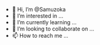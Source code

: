 - 👋 Hi, I’m @Samuzoka
- 👀 I’m interested in ...
- 🌱 I’m currently learning ...
- 💞️ I’m looking to collaborate on ...
- 📫 How to reach me ...

<!---
Samuzoka/Samuzoka is a ✨ special ✨ repository because its `README.md` (this file) appears on your GitHub profile.
You can click the Preview link to take a look at your changes.
--->
